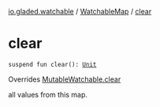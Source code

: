 [io.gladed.watchable](../index.md) / [WatchableMap](index.md) / [clear](./clear.md)

# clear

`suspend fun clear(): `[`Unit`](https://kotlinlang.org/api/latest/jvm/stdlib/kotlin/-unit/index.html)

Overrides [MutableWatchable.clear](../-mutable-watchable/clear.md)

all values from this map.

